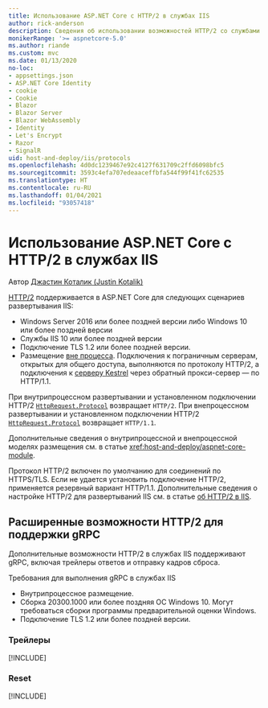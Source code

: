 ```yaml
---
title: Использование ASP.NET Core с HTTP/2 в службах IIS
author: rick-anderson
description: Сведения об использовании возможностей HTTP/2 со службами IIS.
monikerRange: '>= aspnetcore-5.0'
ms.author: riande
ms.custom: mvc
ms.date: 01/13/2020
no-loc:
- appsettings.json
- ASP.NET Core Identity
- cookie
- Cookie
- Blazor
- Blazor Server
- Blazor WebAssembly
- Identity
- Let's Encrypt
- Razor
- SignalR
uid: host-and-deploy/iis/protocols
ms.openlocfilehash: 4d0dc1239467e92c4127f631709c2ffd6098bfc5
ms.sourcegitcommit: 3593c4efa707edeaaceffbfa544f99f41fc62535
ms.translationtype: HT
ms.contentlocale: ru-RU
ms.lasthandoff: 01/04/2021
ms.locfileid: "93057418"
---
```

# <a name="use-aspnet-core-with-http2-on-iis"></a>Использование ASP.NET Core с HTTP/2 в службах IIS

Автор [Джастин Коталик (Justin Kotalik)](https://github.com/jkotalik)

[HTTP/2](https://httpwg.org/specs/rfc7540.html) поддерживается в ASP.NET Core для следующих сценариев развертывания IIS:

* Windows Server 2016 или более поздней версии либо Windows 10 или более поздней версии
* Службы IIS 10 или более поздней версии
* Подключение TLS 1.2 или более поздней версии.
* Размещение [вне процесса](xref:host-and-deploy/iis/index#out-of-process-hosting-model). Подключения к пограничным серверам, открытых для общего доступа, выполняются по протоколу HTTP/2, а подключения к [серверу Kestrel](xref:fundamentals/servers/kestrel) через обратный прокси-сервер — по HTTP/1.1.

При внутрипроцессном развертывании и установленном подключении HTTP/2 [`HttpRequest.Protocol`](xref:Microsoft.AspNetCore.Http.HttpRequest.Protocol*) возвращает `HTTP/2`. При внепроцессном развертывании и установленном подключении HTTP/2 [`HttpRequest.Protocol`](xref:Microsoft.AspNetCore.Http.HttpRequest.Protocol*) возвращает `HTTP/1.1`.

Дополнительные сведения о внутрипроцессной и внепроцессной моделях размещения см. в статье <xref:host-and-deploy/aspnet-core-module>.

Протокол HTTP/2 включен по умолчанию для соединений по HTTPS/TLS. Если не удается установить подключение HTTP/2, применяется резервный вариант HTTP/1.1. Дополнительные сведения о настройке HTTP/2 для развертываний IIS см. в статье [об HTTP/2 в IIS](/iis/get-started/whats-new-in-iis-10/http2-on-iis).

## <a name="advanced-http2-features-to-support-grpc"></a>Расширенные возможности HTTP/2 для поддержки gRPC

Дополнительные возможности HTTP/2 в службах IIS поддерживают gRPC, включая трейлеры ответов и отправку кадров сброса.

Требования для выполнения gRPC в службах IIS

* Внутрипроцессное размещение.
* Сборка 20300.1000 или более поздняя ОС Windows 10. Могут требоваться сборки программы предварительной оценки Windows.
* Подключение TLS 1.2 или более поздней версии.

### <a name="trailers"></a>Трейлеры

[!INCLUDE[](~/includes/trailers.md)]

### <a name="reset"></a>Reset

[!INCLUDE[](~/includes/reset.md)]
